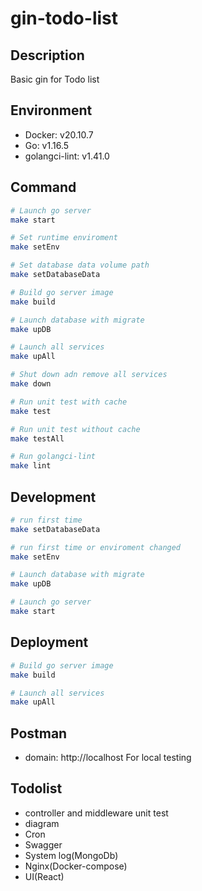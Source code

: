 # gin-todo-list

## Description

Basic gin for Todo list

## Environment

- Docker: v20.10.7
- Go: v1.16.5
- golangci-lint: v1.41.0

## Command

```bash
# Launch go server
make start

# Set runtime enviroment
make setEnv

# Set database data volume path
make setDatabaseData

# Build go server image
make build

# Launch database with migrate
make upDB

# Launch all services
make upAll

# Shut down adn remove all services
make down

# Run unit test with cache
make test

# Run unit test without cache
make testAll

# Run golangci-lint
make lint
```

## Development

```bash
# run first time
make setDatabaseData

# run first time or enviroment changed
make setEnv

# Launch database with migrate
make upDB

# Launch go server
make start
```

## Deployment

```bash
# Build go server image
make build

# Launch all services
make upAll
```

## Postman

- domain: http://localhost
  For local testing

## Todolist

- controller and middleware unit test
- diagram
- Cron
- Swagger
- System log(MongoDb)
- Nginx(Docker-compose)
- UI(React)
